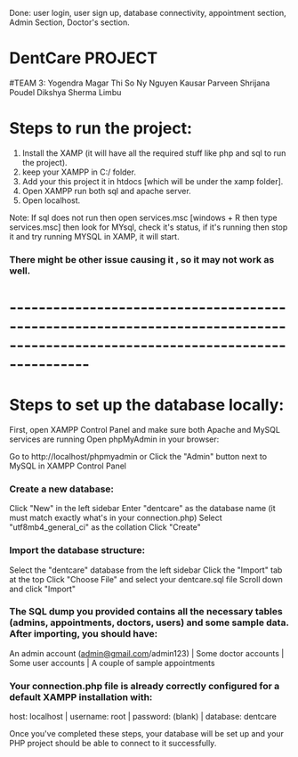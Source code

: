 Done: user login, user sign up, database connectivity, appointment section, Admin Section, Doctor's section.
# DentCare PROJECT
#TEAM 3:
Yogendra Magar
Thi So Ny Nguyen
Kausar Parveen
Shrijana Poudel
Dikshya Sherma Limbu

# Steps to run the project:
1. Install the XAMP (it will have all the required stuff like php and sql to run the project).
2. keep your XAMPP in C:/ folder.
3. Add your this project it in htdocs [which will be under the xamp folder].
4. Open XAMPP run both sql and apache server.
5. Open localhost.

Note: If sql does not run then open services.msc [windows + R then type services.msc] 
then look for MYsql, check it's status, if it's running then stop it and try running MYSQL in XAMP, it will start.
### There might be other issue causing it , so it may not work as well.

# -----------------------------------------------------------------------------------------------------------------------------

# Steps to set up the database locally:

First, open XAMPP Control Panel and make sure both Apache and MySQL services are running
Open phpMyAdmin in your browser:

Go to http://localhost/phpmyadmin or
Click the "Admin" button next to MySQL in XAMPP Control Panel

### Create a new database:

Click "New" in the left sidebar
Enter "dentcare" as the database name (it must match exactly what's in your connection.php)
Select "utf8mb4_general_ci" as the collation
Click "Create"


### Import the database structure:

Select the "dentcare" database from the left sidebar
Click the "Import" tab at the top
Click "Choose File" and select your dentcare.sql file
Scroll down and click "Import"


### The SQL dump you provided contains all the necessary tables (admins, appointments, doctors, users) and some sample data. After importing, you should have:

An admin account (admin@gmail.com/admin123)
| Some doctor accounts
| Some user accounts
| A couple of sample appointments

### Your connection.php file is already correctly configured for a default XAMPP installation with:

host: localhost
| username: root
| password: (blank)
| database: dentcare

Once you've completed these steps, your database will be set up and your PHP project should be able to connect to it successfully.
